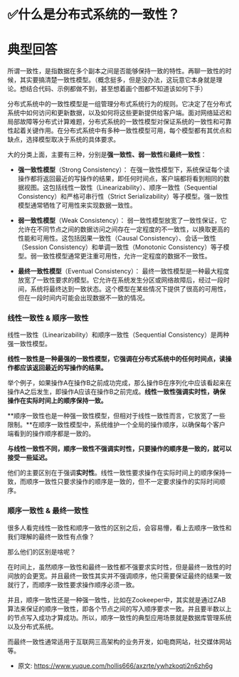 # ✅什么是分布式系统的一致性？
<!--page header-->

<a name="dxeXE"></a>
# 典型回答

所谓一致性，是指数据在多个副本之间是否能够保持一致的特性。再聊一致性的时候，其实要搞清楚一致性模型。（概念挺多，但是没办法，这玩意它本身就是理论。想结合代码、示例都做不到，甚至想着画个图都不知道该如何下手）

分布式系统中的一致性模型是一组管理分布式系统行为的规则。它决定了在分布式系统中如何访问和更新数据，以及如何将这些更新提供给客户端。面对网络延迟和局部故障等分布式计算难题，分布式系统的一致性模型对保证系统的一致性和可靠性起着关键作用。在分布式系统中有多种一致性模型可用，每个模型都有其优点和缺点，选择模型取决于系统的具体要求。

大的分类上面，主要有三种，分别是**强一致性、弱一致性**和**最终一致性**：

- **强一致性模型**（Strong Consistency）： 在强一致性模型下，系统保证每个读操作都将返回最近的写操作的结果，即任何时间点，客户端都将看到相同的数据视图。这包括线性一致性（Linearizability）、顺序一致性（Sequential Consistency）和严格可串行性（Strict Serializability）等子模型。强一致性模型通常牺牲了可用性来实现数据一致性。

- **弱一致性模型**（Weak Consistency）： 弱一致性模型放宽了一致性保证，它允许在不同节点之间的数据访问之间存在一定程度的不一致性，以换取更高的性能和可用性。这包括因果一致性（Causal Consistency）、会话一致性（Session Consistency）和单调一致性（Monotonic Consistency）等子模型。弱一致性模型通常更注重可用性，允许一定程度的数据不一致性。

- **最终一致性模型**（Eventual Consistency）： 最终一致性模型是一种最大程度放宽了一致性要求的模型。它允许在系统发生分区或网络故障后，经过一段时间，系统将最终达到一致状态。这个模型在某些情况下提供了很高的可用性，但在一段时间内可能会出现数据不一致的情况。

<a name="Sh6hW"></a>
### 线性一致性 & 顺序一致性

线性一致性（Linearizability）和顺序一致性（Sequential Consistency）是两种强一致性模型。

**线性一致性是一种最强的一致性模型，它强调在分布式系统中的任何时间点，读操作都应该返回最近的写操作的结果。**

举个例子，如果操作A在操作B之前成功完成，那么操作B在序列化中应该看起来在操作A之后发生，即操作A应该在操作B之前完成。**线性一致性强调实时性，确保操作在实际时间上的顺序保持一致。**

**顺序一致性也是一种强一致性模型，但相对于线性一致性而言，它放宽了一些限制。**在顺序一致性模型中，系统维护一个全局的操作顺序，以确保每个客户端看到的操作顺序都是一致的。

**与线性一致性不同，顺序一致性不强调实时性，只要操作的顺序是一致的，就可以接受一些延迟。**

他们的主要区别在于强调**实时性**。线性一致性要求操作在实际时间上的顺序保持一致，而顺序一致性只要求操作的顺序是一致的，但不一定要求操作的实际时间顺序。


<a name="Ne0qX"></a>
### 顺序一致性 & 最终一致性

很多人看完线性一致性和顺序一致性的区别之后，会容易懵，看上去顺序一致性和我们理解的最终一致性有点像？

那么他们的区别是啥呢？

在时间上，虽然顺序一致性和最终一致性都不强要求实时性，但是最终一致性的时间放的会更宽。并且最终一致性其实并不强调顺序，他只需要保证最终的结果一致就行了，而顺序一致性要求操作顺序必须一致。

并且，顺序一致性还是一种强一致性，比如在Zookeeper中，其实就是通过ZAB算法来保证的顺序一致性，即各个节点之间的写入顺序要求一致。并且要半数以上的节点写入成功才算成功。所以，顺序一致性的典型应用场景就是数据库管理系统以及分布式系统。

而最终一致性通常适用于互联网三高架构的业务开发，如电商网站，社交媒体网站等。


<!--page footer-->
- 原文: <https://www.yuque.com/hollis666/axzrte/ywhzkoqti2n6zh6g>